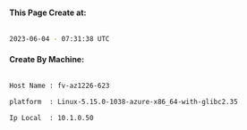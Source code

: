 
   
#### This Page Create at:

```bash

2023-06-04 - 07:31:38 UTC

```

#### Create By Machine:

```bash

Host Name : fv-az1226-623

platform  : Linux-5.15.0-1038-azure-x86_64-with-glibc2.35

Ip Local  : 10.1.0.50

```

